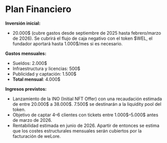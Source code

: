 # Plan Financiero
**Inversión inicial:**
* 20.000\$ (cubre gastos desde septiembre de 2025 hasta febrero/marzo de 2026). Se cubrirá el flujo de caja negativo con el token $WEL, el fundador aportará hasta 1.000\$/mes si es necesario.

**Gastos mensuales:**
* Sueldos: 2.000$
* Infraestructura y licencias: 500$
* Publicidad y captación: 1.500$
* **Total mensual**: 4.000$

**Ingresos previstos:**
* Lanzamiento de la INO (Initial NFT Offer) con una recaudación estimada de entre 20.000\$ a 38.000\$. 7.500\$ se destinarán a la liquidity pool del token. 
* Objetivo de captar 4–6 clientes con tickets entre 1.000\$–5.000\$ antes de marzo de 2026. 
* Rentabilidad estimada en junio de 2026. Apartir de entonces se estima que los costes estructurales mensuales serán cubiertos por la facturación de weLore.